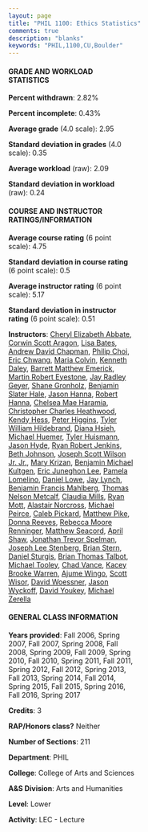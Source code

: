```yaml
---
layout: page
title: "PHIL 1100: Ethics Statistics"
comments: true
description: "blanks"
keywords: "PHIL,1100,CU,Boulder"
---
```

<head>
<script src="https://ajax.googleapis.com/ajax/libs/jquery/2.1.3/jquery.min.js"></script>
<script src="https://dl.dropboxusercontent.com/s/pc42nxpaw1ea4o9/highcharts.js?dl=0"></script>
<!-- <script src="../assets/js/highcharts.js"></script> -->
<style type="text/css">@font-face {
	font-family: "Bebas Neue";
	src: url(https://www.filehosting.org/file/details/544349/BebasNeue Regular.otf) format("opentype");
	}
	h1.Bebas { 
		font-family: "Bebas Neue", Verdana, Tahoma;
	}
</style>
</head>
<body>
	<div id="container" style="float: right; width: 45%; height: 88%; margin-left: 2.5%; margin-right: 2.5%;"></div>
	<script language="JavaScript">
		$(document).ready(function() {
		var chart = {type: 'column'};
		var title = {text: 'Grade Distribution'};
		var xAxis = {categories: ['A','B','C','D','F'],crosshair: true};
		var yAxis = {min: 0,title: {text: 'Percentage'}};
		var tooltip = {headerFormat: '<center><b><span style="font-size:20px">{point.key}</span></b></center>',
		               pointFormat: '<td style="padding:0"><b>{point.y:.1f}%</b></td>',
		               footerFormat: '</table>',shared: true,useHTML: true};
		var plotOptions = {column: {pointPadding: 0.0,borderWidth: 0}};  
		var credits = {enabled: false};var series= [{name: 'Percent',data: [33.78,41.3,17.47,4.12,3.33,]}];
		var json = {};
		json.chart = chart;
		json.title = title;
		json.tooltip = tooltip;
		json.xAxis = xAxis;
		json.yAxis = yAxis;  
		json.series = series;
		json.plotOptions = plotOptions;  
		json.credits = credits;
		$('#container').highcharts(json);
	});
	</script>
</body>
			   
#### GRADE AND WORKLOAD STATISTICS

**Percent withdrawn**: 2.82%

**Percent incomplete**: 0.43%

**Average grade** (4.0 scale): 2.95

**Standard deviation in grades** (4.0 scale): 0.35

**Average workload** (raw): 2.09

**Standard deviation in workload** (raw): 0.24

#### COURSE AND INSTRUCTOR RATINGS/INFORMATION

**Average course rating** (6 point scale): 4.75

**Standard deviation in course rating** (6 point scale): 0.5

**Average instructor rating** (6 point scale): 5.17

**Standard deviation in instructor rating** (6 point scale): 0.51

**Instructors**: <a href='../../instructors/Cheryl_Elizabeth_Abbate'>Cheryl Elizabeth Abbate</a>, <a href='../../instructors/Corwin_Scott_Aragon'>Corwin Scott Aragon</a>, <a href='../../instructors/Lisa_Bates'>Lisa Bates</a>, <a href='../../instructors/Andrew_David_Chapman'>Andrew David Chapman</a>, <a href='../../instructors/Philip_Choi'>Philip Choi</a>, <a href='../../instructors/Eric_Chwang'>Eric Chwang</a>, <a href='../../instructors/Maria_Colvin'>Maria Colvin</a>, <a href='../../instructors/Kenneth_Daley'>Kenneth Daley</a>, <a href='../../instructors/Barrett_Matthew_Emerick'>Barrett Matthew Emerick</a>, <a href='../../instructors/Martin_Robert_Eyestone'>Martin Robert Eyestone</a>, <a href='../../instructors/Jay_Radley_Geyer'>Jay Radley Geyer</a>, <a href='../../instructors/Shane_Gronholz'>Shane Gronholz</a>, <a href='../../instructors/Benjamin_Slater_Hale'>Benjamin Slater Hale</a>, <a href='../../instructors/Jason_Hanna'>Jason Hanna</a>, <a href='../../instructors/Robert_Hanna'>Robert Hanna</a>, <a href='../../instructors/Chelsea_Mae_Haramia'>Chelsea Mae Haramia</a>, <a href='../../instructors/Christopher_Charles_Heathwood'>Christopher Charles Heathwood</a>, <a href='../../instructors/Kendy_Hess'>Kendy Hess</a>, <a href='../../instructors/Peter_Higgins'>Peter Higgins</a>, <a href='../../instructors/Tyler_William_Hildebrand'>Tyler William Hildebrand</a>, <a href='../../instructors/Diana_Hsieh'>Diana Hsieh</a>, <a href='../../instructors/Michael_Huemer'>Michael Huemer</a>, <a href='../../instructors/Tyler_Huismann'>Tyler Huismann</a>, <a href='../../instructors/Jason_Hyde'>Jason Hyde</a>, <a href='../../instructors/Ryan_Robert_Jenkins'>Ryan Robert Jenkins</a>, <a href='../../instructors/Beth_Johnson'>Beth Johnson</a>, <a href='../../instructors/Joseph_Scott_Wilson_Jr._Jr.'>Joseph Scott Wilson Jr. Jr.</a>, <a href='../../instructors/Mary_Krizan'>Mary Krizan</a>, <a href='../../instructors/Benjamin_Michael_Kultgen'>Benjamin Michael Kultgen</a>, <a href='../../instructors/Eric_Juneghon_Lee'>Eric Juneghon Lee</a>, <a href='../../instructors/Pamela_Lomelino'>Pamela Lomelino</a>, <a href='../../instructors/Daniel_Lowe'>Daniel Lowe</a>, <a href='../../instructors/Jay_Lynch'>Jay Lynch</a>, <a href='../../instructors/Benjamin_Francis_Mahlberg'>Benjamin Francis Mahlberg</a>, <a href='../../instructors/Thomas_Nelson_Metcalf'>Thomas Nelson Metcalf</a>, <a href='../../instructors/Claudia_Mills'>Claudia Mills</a>, <a href='../../instructors/Ryan_Mott'>Ryan Mott</a>, <a href='../../instructors/Alastair_Norcross'>Alastair Norcross</a>, <a href='../../instructors/Michael_Peirce'>Michael Peirce</a>, <a href='../../instructors/Caleb_Pickard'>Caleb Pickard</a>, <a href='../../instructors/Matthew_Pike'>Matthew Pike</a>, <a href='../../instructors/Donna_Reeves'>Donna Reeves</a>, <a href='../../instructors/Rebecca_Moore_Renninger'>Rebecca Moore Renninger</a>, <a href='../../instructors/Matthew_Seacord'>Matthew Seacord</a>, <a href='../../instructors/April_Shaw'>April Shaw</a>, <a href='../../instructors/Jonathan_Trevor_Spelman'>Jonathan Trevor Spelman</a>, <a href='../../instructors/Joseph_Lee_Stenberg'>Joseph Lee Stenberg</a>, <a href='../../instructors/Brian_Stern'>Brian Stern</a>, <a href='../../instructors/Daniel_Sturgis'>Daniel Sturgis</a>, <a href='../../instructors/Brian_Thomas_Talbot'>Brian Thomas Talbot</a>, <a href='../../instructors/Michael_Tooley'>Michael Tooley</a>, <a href='../../instructors/Chad_Vance'>Chad Vance</a>, <a href='../../instructors/Kacey_Brooke_Warren'>Kacey Brooke Warren</a>, <a href='../../instructors/Ajume_Wingo'>Ajume Wingo</a>, <a href='../../instructors/Scott_Wisor'>Scott Wisor</a>, <a href='../../instructors/David_Woessner'>David Woessner</a>, <a href='../../instructors/Jason_Wyckoff'>Jason Wyckoff</a>, <a href='../../instructors/David_Youkey'>David Youkey</a>, <a href='../../instructors/Michael_Zerella'>Michael Zerella</a>

#### GENERAL CLASS INFORMATION

**Years provided**: Fall 2006, Spring 2007, Fall 2007, Spring 2008, Fall 2008, Spring 2009, Fall 2009, Spring 2010, Fall 2010, Spring 2011, Fall 2011, Spring 2012, Fall 2012, Spring 2013, Fall 2013, Spring 2014, Fall 2014, Spring 2015, Fall 2015, Spring 2016, Fall 2016, Spring 2017

**Credits**: 3

**RAP/Honors class?** Neither

**Number of Sections**: 211

**Department**: PHIL

**College**: College of Arts and Sciences

**A&S Division**: Arts and Humanities

**Level**: Lower

**Activity**: LEC - Lecture
